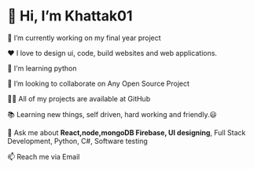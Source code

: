 <h1>👋 Hi, I’m Khattak01</h1>

🔭 I’m currently working on my final year project

❤️ I love to design ui, code, build websites and web applications.

🌱 I'm learning python

👯 I’m looking to collaborate on Any Open Source Project

👨‍💻 All of my projects are available at GitHub

📚 Learning new things, self driven, hard working and friendly.😃

💬 Ask me about <strong>React,node,mongoDB Firebase, UI designing</strong>, Full Stack Development, Python, C#, Software testing

📫 Reach me via Email

